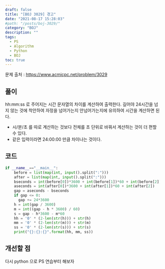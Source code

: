 ```yaml
---
draft: false
title: "[BOJ 3029] 경고"
date: "2021-08-17 15:28:03"
#path: "/posts/boj-3029/"
category: "BOJ"
description: ""
tags:
  - PS
  - Algorithm
  - Python
  - BOJ
toc: true
---
```


문제 출처 : https://www.acmicpc.net/problem/3029

## 풀이

hh:mm:ss 로 주어지는 시간 문자열의 차이를 계산하여 출력한다.
길어야 24시간을 넘지 않는 것에 착안하여 자정을 넘어가는지 안넘어가는지에 유의하여 시간을 계산하면 된다.

- 시/분/초 를 따로 계산하는 것보다 전체를 초 단위로 바꿔서 계산하는 것이 더 편할 수 있다.
- 같은 입력이라면 24:00:00 만큼 차이나는 것이다.

## 코드

```python
if __name__=="__main__":
    before = list(map(int, input().split(":")))
    after = list(map(int, input().split(":")))
    bseconds = int(before[0])*3600 + int(before[1])*60 + int(before[2])
    aseconds = int(after[0])*3600 + int(after[1])*60 + int(after[2])
    gap = aseconds - bseconds
    if gap <= 0:
      gap += 24*3600
    h = int(gap / 3600)
    m = int((gap - h * 3600) / 60)
    s = gap - h*3600 - m*60
    hh = '0' * (2-len(str(h))) + str(h)
    mm = '0' * (2-len(str(m))) + str(m)
    ss = '0' * (2-len(str(s))) + str(s)
    print("{}:{}:{}".format(hh, mm, ss))
```

## 개선할 점

다시 python 으로 PS 연습부터 해보자

